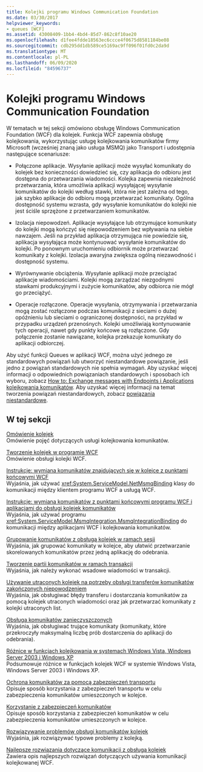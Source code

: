 ```yaml
---
title: Kolejki programu Windows Communication Foundation
ms.date: 03/30/2017
helpviewer_keywords:
- queues [WCF]
ms.assetid: 43008409-1bb4-4bd4-85d7-862c8f10ae20
ms.openlocfilehash: d1fee4fdde18563ec6ccce4f0675d8581184be08
ms.sourcegitcommit: cdb295dd1db589ce5169ac9ff096f01fd0c2da9d
ms.translationtype: MT
ms.contentlocale: pl-PL
ms.lasthandoff: 06/09/2020
ms.locfileid: "84596737"
---
```

# <a name="queues-in-windows-communication-foundation"></a>Kolejki programu Windows Communication Foundation
W tematach w tej sekcji omówiono obsługę Windows Communication Foundation (WCF) dla kolejek. Funkcja WCF zapewnia obsługę kolejkowania, wykorzystując usługę kolejkowania komunikatów firmy Microsoft (wcześniej znaną jako usługa MSMQ) jako Transport i udostępnia następujące scenariusze:  
  
- Połączone aplikacje. Wysyłanie aplikacji może wysyłać komunikaty do kolejek bez konieczności dowiedzieć się, czy aplikacja do odbioru jest dostępna do przetwarzania wiadomości. Kolejka zapewnia niezależność przetwarzania, która umożliwia aplikacji wysyłającej wysyłanie komunikatów do kolejki według stawki, która nie jest zależna od tego, jak szybko aplikacje do odbioru mogą przetwarzać komunikaty. Ogólna dostępność systemu wzrasta, gdy wysyłanie komunikatów do kolejki nie jest ściśle sprzężone z przetwarzaniem komunikatów.  
  
- Izolacja niepowodzeń. Aplikacje wysyłające lub otrzymujące komunikaty do kolejki mogą kończyć się niepowodzeniem bez wpływania na siebie nawzajem. Jeśli na przykład aplikacja otrzymująca nie powiedzie się, aplikacja wysyłająca może kontynuować wysyłanie komunikatów do kolejki. Po ponownym uruchomieniu odbiornik może przetwarzać komunikaty z kolejki. Izolacja awaryjna zwiększa ogólną niezawodność i dostępność systemu.  
  
- Wyrównywanie obciążenia. Wysyłanie aplikacji może przeciążać aplikacje wiadomościami. Kolejki mogą zarządzać niezgodnymi stawkami produkcyjnymi i zużycie komunikatów, aby odbiorca nie mógł go przeciążyć.  
  
- Operacje rozłączone. Operacje wysyłania, otrzymywania i przetwarzania mogą zostać rozłączone podczas komunikacji z sieciami o dużej opóźnieniu lub sieciami o ograniczonej dostępności, na przykład w przypadku urządzeń przenośnych. Kolejki umożliwiają kontynuowanie tych operacji, nawet gdy punkty końcowe są rozłączone. Gdy połączenie zostanie nawiązane, kolejka przekazuje komunikaty do aplikacji odbiorczej.  
  
 Aby użyć funkcji Queues w aplikacji WCF, można użyć jednego ze standardowych powiązań lub utworzyć niestandardowe powiązanie, jeśli jedno z powiązań standardowych nie spełnia wymagań. Aby uzyskać więcej informacji o odpowiednich powiązaniach standardowych i sposobach ich wyboru, zobacz [How to: Exchange messages with Endpoints i Applications kolejkowania komunikatów](how-to-exchange-messages-with-wcf-endpoints-and-message-queuing-applications.md). Aby uzyskać więcej informacji na temat tworzenia powiązań niestandardowych, zobacz [powiązania niestandardowe](../extending/custom-bindings.md).  
  
## <a name="in-this-section"></a>W tej sekcji  
 [Omówienie kolejek](queues-overview.md)  
 Omówienie pojęć dotyczących usługi kolejkowania komunikatów.  
  
 [Tworzenie kolejek w programie WCF](queuing-in-wcf.md)  
 Omówienie obsługi kolejki WCF.  
  
 [Instrukcje: wymiana komunikatów znajdujących się w kolejce z punktami końcowymi WCF](how-to-exchange-queued-messages-with-wcf-endpoints.md)  
 Wyjaśnia, jak używać <xref:System.ServiceModel.NetMsmqBinding> klasy do komunikacji między klientem programu WCF a usługą WCF.  
  
 [Instrukcje: wymiana komunikatów z punktami końcowymi programu WCF i aplikacjami do obsługi kolejek komunikatów](how-to-exchange-messages-with-wcf-endpoints-and-message-queuing-applications.md)  
 Wyjaśnia, jak używać programu <xref:System.ServiceModel.MsmqIntegration.MsmqIntegrationBinding> do komunikacji między aplikacjami WCF i kolejkowania komunikatów.  
  
 [Grupowanie komunikatów z obsługą kolejek w ramach sesji](grouping-queued-messages-in-a-session.md)  
 Wyjaśnia, jak grupować komunikaty w kolejce, aby ułatwić przetwarzanie skorelowanych komunikatów przez jedną aplikację do odebrania.  
  
 [Tworzenie partii komunikatów w ramach transakcji](batching-messages-in-a-transaction.md)  
 Wyjaśnia, jak należy wykonać wsadowe wiadomości w transakcji.  
  
 [Używanie utraconych kolejek na potrzeby obsługi transferów komunikatów zakończonych niepowodzeniem](using-dead-letter-queues-to-handle-message-transfer-failures.md)  
 Wyjaśnia, jak obsługiwać błędy transferu i dostarczania komunikatów za pomocą kolejek utraconych wiadomości oraz jak przetwarzać komunikaty z kolejki utraconych list.  
  
 [Obsługa komunikatów zanieczyszczonych](poison-message-handling.md)  
 Wyjaśnia, jak obsługiwać trujące komunikaty (komunikaty, które przekroczyły maksymalną liczbę prób dostarczenia do aplikacji do odebrania).  
  
 [Różnice w funkcjach kolejkowania w systemach Windows Vista, Windows Server 2003 i Windows XP](diff-in-queue-in-vista-server-2003-windows-xp.md)  
 Podsumowuje różnice w funkcjach kolejek WCF w systemie Windows Vista, Windows Server 2003 i Windows XP.  
  
 [Ochrona komunikatów za pomocą zabezpieczeń transportu](securing-messages-using-transport-security.md)  
 Opisuje sposób korzystania z zabezpieczeń transportu w celu zabezpieczenia komunikatów umieszczonych w kolejce.  
  
 [Korzystanie z zabezpieczeń komunikatów](securing-messages-using-message-security.md)  
 Opisuje sposób korzystania z zabezpieczeń komunikatów w celu zabezpieczenia komunikatów umieszczonych w kolejce.  
  
 [Rozwiązywanie problemów obsługi komunikatów kolejek](troubleshooting-queued-messaging.md)  
 Wyjaśnia, jak rozwiązywać typowe problemy z kolejką.  
  
 [Najlepsze rozwiązania dotyczące komunikacji z obsługą kolejek](best-practices-for-queued-communication.md)  
 Zawiera opis najlepszych rozwiązań dotyczących używania komunikacji kolejkowanej WCF.  
